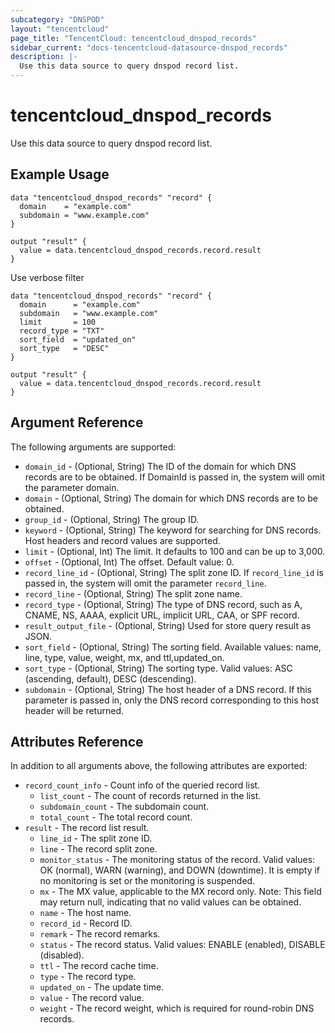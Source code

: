 ```yaml
---
subcategory: "DNSPOD"
layout: "tencentcloud"
page_title: "TencentCloud: tencentcloud_dnspod_records"
sidebar_current: "docs-tencentcloud-datasource-dnspod_records"
description: |-
  Use this data source to query dnspod record list.
---
```


# tencentcloud_dnspod_records

Use this data source to query dnspod record list.

## Example Usage

```hcl
data "tencentcloud_dnspod_records" "record" {
  domain    = "example.com"
  subdomain = "www.example.com"
}

output "result" {
  value = data.tencentcloud_dnspod_records.record.result
}
```

Use verbose filter

```hcl
data "tencentcloud_dnspod_records" "record" {
  domain      = "example.com"
  subdomain   = "www.example.com"
  limit       = 100
  record_type = "TXT"
  sort_field  = "updated_on"
  sort_type   = "DESC"
}

output "result" {
  value = data.tencentcloud_dnspod_records.record.result
}
```

## Argument Reference

The following arguments are supported:

* `domain_id` - (Optional, String) The ID of the domain for which DNS records are to be obtained. If DomainId is passed in, the system will omit the parameter domain.
* `domain` - (Optional, String) The domain for which DNS records are to be obtained.
* `group_id` - (Optional, String) The group ID.
* `keyword` - (Optional, String) The keyword for searching for DNS records. Host headers and record values are supported.
* `limit` - (Optional, Int) The limit. It defaults to 100 and can be up to 3,000.
* `offset` - (Optional, Int) The offset. Default value: 0.
* `record_line_id` - (Optional, String) The split zone ID. If `record_line_id` is passed in, the system will omit the parameter `record_line`.
* `record_line` - (Optional, String) The split zone name.
* `record_type` - (Optional, String) The type of DNS record, such as A, CNAME, NS, AAAA, explicit URL, implicit URL, CAA, or SPF record.
* `result_output_file` - (Optional, String) Used for store query result as JSON.
* `sort_field` - (Optional, String) The sorting field. Available values: name, line, type, value, weight, mx, and ttl,updated_on.
* `sort_type` - (Optional, String) The sorting type. Valid values: ASC (ascending, default), DESC (descending).
* `subdomain` - (Optional, String) The host header of a DNS record. If this parameter is passed in, only the DNS record corresponding to this host header will be returned.

## Attributes Reference

In addition to all arguments above, the following attributes are exported:

* `record_count_info` - Count info of the queried record list.
  * `list_count` - The count of records returned in the list.
  * `subdomain_count` - The subdomain count.
  * `total_count` - The total record count.
* `result` - The record list result.
  * `line_id` - The split zone ID.
  * `line` - The record split zone.
  * `monitor_status` - The monitoring status of the record. Valid values: OK (normal), WARN (warning), and DOWN (downtime). It is empty if no monitoring is set or the monitoring is suspended.
  * `mx` - The MX value, applicable to the MX record only.
Note: This field may return null, indicating that no valid values can be obtained.
  * `name` - The host name.
  * `record_id` - Record ID.
  * `remark` - The record remarks.
  * `status` - The record status. Valid values: ENABLE (enabled), DISABLE (disabled).
  * `ttl` - The record cache time.
  * `type` - The record type.
  * `updated_on` - The update time.
  * `value` - The record value.
  * `weight` - The record weight, which is required for round-robin DNS records.


